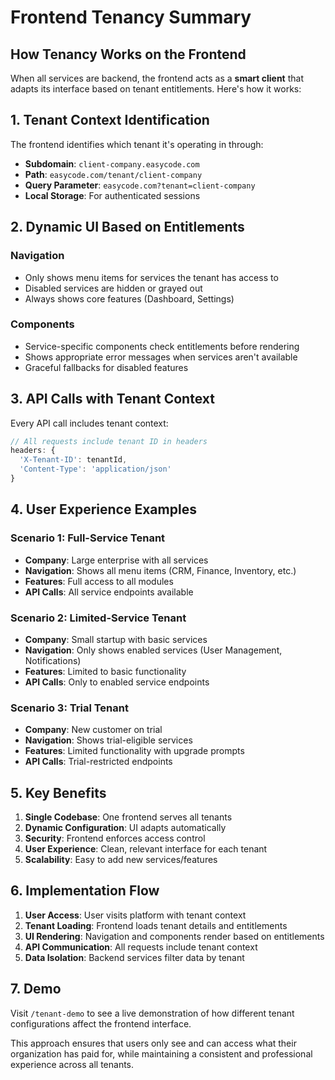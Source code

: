 # Frontend Tenancy Summary

## How Tenancy Works on the Frontend

When all services are backend, the frontend acts as a **smart client** that adapts its interface based on tenant entitlements. Here's how it works:

## 1. Tenant Context Identification

The frontend identifies which tenant it's operating in through:

- **Subdomain**: `client-company.easycode.com`
- **Path**: `easycode.com/tenant/client-company`
- **Query Parameter**: `easycode.com?tenant=client-company`
- **Local Storage**: For authenticated sessions

## 2. Dynamic UI Based on Entitlements

### Navigation
- Only shows menu items for services the tenant has access to
- Disabled services are hidden or grayed out
- Always shows core features (Dashboard, Settings)

### Components
- Service-specific components check entitlements before rendering
- Shows appropriate error messages when services aren't available
- Graceful fallbacks for disabled features

## 3. API Calls with Tenant Context

Every API call includes tenant context:

```typescript
// All requests include tenant ID in headers
headers: {
  'X-Tenant-ID': tenantId,
  'Content-Type': 'application/json'
}
```

## 4. User Experience Examples

### Scenario 1: Full-Service Tenant
- **Company**: Large enterprise with all services
- **Navigation**: Shows all menu items (CRM, Finance, Inventory, etc.)
- **Features**: Full access to all modules
- **API Calls**: All service endpoints available

### Scenario 2: Limited-Service Tenant
- **Company**: Small startup with basic services
- **Navigation**: Only shows enabled services (User Management, Notifications)
- **Features**: Limited to basic functionality
- **API Calls**: Only to enabled service endpoints

### Scenario 3: Trial Tenant
- **Company**: New customer on trial
- **Navigation**: Shows trial-eligible services
- **Features**: Limited functionality with upgrade prompts
- **API Calls**: Trial-restricted endpoints

## 5. Key Benefits

1. **Single Codebase**: One frontend serves all tenants
2. **Dynamic Configuration**: UI adapts automatically
3. **Security**: Frontend enforces access control
4. **User Experience**: Clean, relevant interface for each tenant
5. **Scalability**: Easy to add new services/features

## 6. Implementation Flow

1. **User Access**: User visits platform with tenant context
2. **Tenant Loading**: Frontend loads tenant details and entitlements
3. **UI Rendering**: Navigation and components render based on entitlements
4. **API Communication**: All requests include tenant context
5. **Data Isolation**: Backend services filter data by tenant

## 7. Demo

Visit `/tenant-demo` to see a live demonstration of how different tenant configurations affect the frontend interface.

This approach ensures that users only see and can access what their organization has paid for, while maintaining a consistent and professional experience across all tenants. 